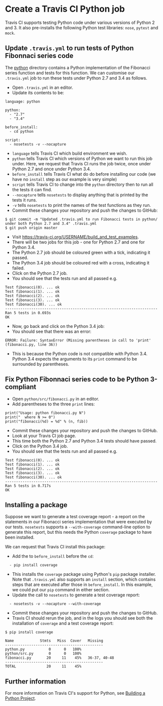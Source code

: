 Create a Travis CI Python job
=============================

Travis CI supports testing Python code under various versions of Python 2 and 3. It also pre-installs the following Python test libraries: `nose`, `pytest` and `mock`.

Update `.travis.yml` to run tests of Python Fibonnaci series code
-----------------------------------------------------------------

The [python](./python) directory contains a Python implementation of the Fibonacci series function and tests for this function. We can customise our `.travis.yml` job to run these tests under Python 2.7 and 3.4 as follows.

* Open `.travis.yml` in an editor.
* Update its contents to be:

```
language: python

python:
  - "2.7"
  - "3.4"

before_install:
  - cd python

script: 
  - nosetests -v --nocapture
```

* `language` tells Travis CI which build environment we wish.
* `python` tells Travis CI which versions of Python we want to run this job under. Here, we request that Travis CI runs the job twice, once under Python 2.7 and once under Python 3.4.
* `before_install` tells Travis CI what do do before installing our code (we have no `install` step as our example is very simple)
* `script` tells Travis CI to change into the `python` directory then to run all the tests it can find.
* `--nocapture` tells `nosetests` to display anything that is printed by the tests it runs.
* `-v` tells `nosetests` to print the names of the test functions as they run.
* Commit these changes your repository and push the changes to GitHub:

```
$ git commit -m "Updated .travis.yml to run Fibonacci tests in python/ under both Python 2.7 and 3.4" .travis.yml
$ git push origin master
```

* Visit https://travis-ci.org/USERNAME/build_and_test_examples.
* There will be two jobs for this job - one for Python 2.7 and one for Python 3.4.
* The Python 2.7 job should be coloured green with a tick, indicating it passed.
* The Python 3.4 job should be coloured red with a cross, indicating it failed.
* Click on the Python 2.7 job. 
* You should see that the tests run and all passed e.g.

```
Test fibonacci(0). ... ok
Test fibonacci(1). ... ok
Test fibonacci(2). ... ok
Test fibonacci(3). ... ok
Test fibonacci(30). ... ok
----------------------------------------------------------------------
Ran 5 tests in 0.693s
OK
```

* Now, go back and click on the Python 3.4 job:
* You should see that there was an error:

```
ERROR: Failure: SyntaxError (Missing parentheses in call to 'print' (fibonacci.py, line 36))
```

* This is because the Python code is not compatible with Python 3.4. Python 3.4 expects the arguments to its `print` command to be surrounded by parentheses.

Fix Python Fibonnaci series code to be Python 3-compliant
---------------------------------------------------------

* Open `python/src/fibonacci.py` in an editor.
* Add parentheses to the three `print` lines:

```
print("Usage: python fibonacci.py N")
print("  where N >= 0")
print("fibonacci(%d) = %d" % (n, fib))
```

* Commit these changes your repository and push the changes to GitHub.
* Look at your Travis CI job page.
* This time both the Python 2.7 and Python 3.4 tests should have passed.
* Click on the Python 3.4 job. 
* You should see that the tests run and all passed e.g.

```
Test fibonacci(0). ... ok
Test fibonacci(1). ... ok
Test fibonacci(2). ... ok
Test fibonacci(3). ... ok
Test fibonacci(30). ... ok
----------------------------------------------------------------------
Ran 5 tests in 0.717s
OK
```

Installing a package
--------------------

Suppose we want to generate a test coverage report - a report on the statements in our Fibonacci series implementation that were executed by our tests. `nosetests` supports a `--with-coverage` command-line option to generate this report, but this needs the Python `coverage` package to have been installed.

We can request that Travis CI install this package:

* Add the to `before_install` before the `cd`:

```
  - pip install coverage
```

* This installs the `coverage` package using Python's `pip` package installer. Note that `.travis.yml` also supports an `install` section, which contains steps that are executed after those in `before_install`. In this example, we could put our `pip` command in either section.
* Update the call to `nosetests` to generate a test coverage report:

```
  - nosetests -v --nocapture --with-coverage
```

* Commit these changes your repository and push the changes to GitHub.
* Travis CI should rerun the job, and in the logs you should see both the installation of `coverage` and a test coverage report:

```
$ pip install coverage
```

```
Name            Stmts   Miss  Cover   Missing
---------------------------------------------
python.py           0      0   100%   
python/src.py       0      0   100%   
fibonacci.py       20     11    45%   36-37, 40-48
---------------------------------------------
TOTAL              20     11    45%   
```

Further information
-------------------

For more information on Travis CI's support for Python, see [Building a Python Project](http://docs.travis-ci.com/user/languages/python/).
